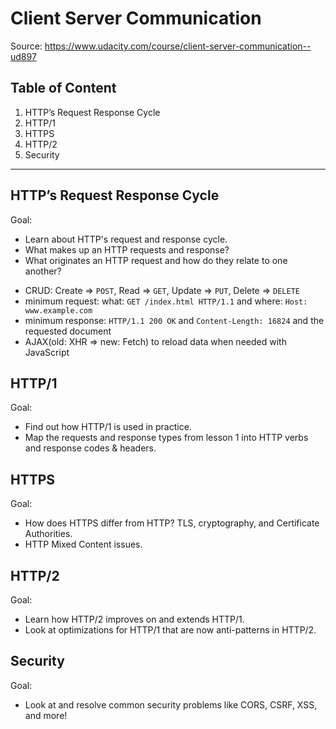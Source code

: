 # Client Server Communication

Source: https://www.udacity.com/course/client-server-communication--ud897

## Table of Content

1. HTTP’s Request Response Cycle
2. HTTP/1
3. HTTPS
4. HTTP/2
5. Security

---

## HTTP’s Request Response Cycle

Goal:

* Learn about HTTP's request and response cycle.
* What makes up an HTTP requests and response?
* What originates an HTTP request and how do they relate to one another?

- CRUD: Create => `POST`, Read => `GET`, Update => `PUT`, Delete => `DELETE`
- minimum request: what: `GET /index.html HTTP/1.1` and where: `Host: www.example.com`
- minimum response: `HTTP/1.1 200 OK` and `Content-Length: 16824` and the requested document
- AJAX(old: XHR => new: Fetch) to reload data when needed with JavaScript







## HTTP/1

Goal:

* Find out how HTTP/1 is used in practice.
* Map the requests and response types from lesson 1 into HTTP verbs and response codes & headers.

## HTTPS

Goal:

* How does HTTPS differ from HTTP? TLS, cryptography, and Certificate Authorities.
* HTTP Mixed Content issues.

## HTTP/2

Goal:

* Learn how HTTP/2 improves on and extends HTTP/1.
* Look at optimizations for HTTP/1 that are now anti-patterns in HTTP/2.

## Security

Goal:

* Look at and resolve common security problems like CORS, CSRF, XSS, and more!
